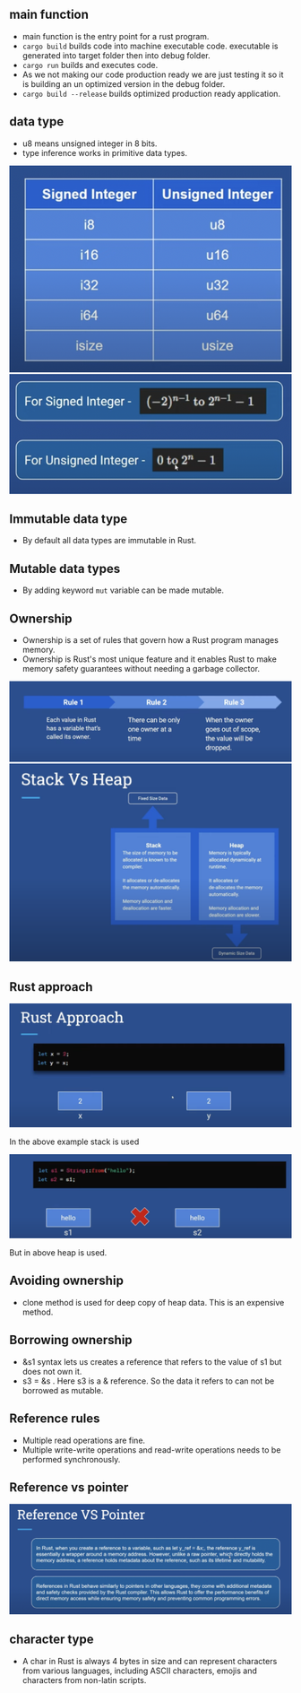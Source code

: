## main function

- main function is the entry point for a rust program.
- `cargo build` builds code into machine executable code. executable is generated into target folder then into debug folder.
- `cargo run` builds and executes code.
- As we not making our code production ready we are just testing it so it is building an un optimized version in the debug folder.
- `cargo build --release` builds optimized production ready application.

## data type

- u8 means unsigned integer in 8 bits.
- type inference works in primitive data types.

![integer_types](./integer_types.png)
![integer_range](./integer_range.png)

## Immutable data type

- By default all data types are immutable in Rust.

## Mutable data types

- By adding keyword `mut` variable can be made mutable.

## Ownership

- Ownership is a set of rules that govern how a Rust program manages memory.
- Ownership is Rust's most unique feature and it enables Rust to make memory safety guarantees without needing a garbage collector.

![ownership_rules](./ownership_rules.png)
![stack_vs_heap](./stack_vs_heap.png)

## Rust approach

![stack_approach](./stack_approach.png)

In the above example stack is used

![heap_approach](./heap_approach.png)

But in above heap is used.

## Avoiding ownership

- clone method is used for deep copy of heap data. This is an expensive method.

## Borrowing ownership

- &s1 syntax lets us creates a reference that refers to the value of s1 but does not own it.
- s3 = &s . Here s3 is a & reference. So the data it refers to can not be borrowed as mutable.

## Reference rules

- Multiple read operations are fine.
- Multiple write-write operations and read-write operations needs to be performed synchronously.

## Reference vs pointer

![reference_vs_pointer](./reference_vs_pointer.png)

## character type

- A char in Rust is always 4 bytes in size and can represent characters from various languages, including ASCII characters, emojis and characters from non-latin scripts.
